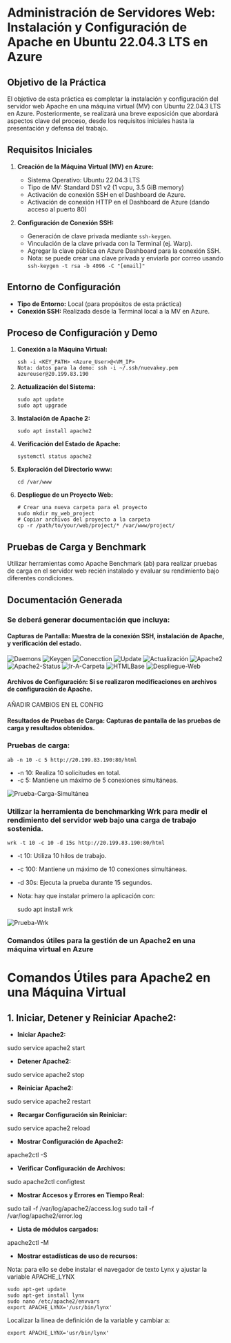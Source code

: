 # Administración de Servidores Web: Instalación y Configuración de Apache en Ubuntu 22.04.3 LTS en Azure

## Objetivo de la Práctica

El objetivo de esta práctica es completar la instalación y configuración del servidor web Apache en una máquina virtual (MV) con Ubuntu 22.04.3 LTS en Azure. Posteriormente, se realizará una breve exposición que abordará aspectos clave del proceso, desde los requisitos iniciales hasta la presentación y defensa del trabajo.

## Requisitos Iniciales

1. **Creación de la Máquina Virtual (MV) en Azure:**
   - Sistema Operativo: Ubuntu 22.04.3 LTS
   - Tipo de MV: Standard DS1 v2 (1 vcpu, 3.5 GiB memory)
   - Activación de conexión SSH en el Dashboard de Azure.
   - Activación de conexión HTTP en el Dashboard de Azure (dando acceso al puerto 80)

2. **Configuración de Conexión SSH:**
   - Generación de clave privada mediante `ssh-keygen`.
   - Vinculación de la clave privada con la Terminal (ej. Warp).
   - Agregar la clave pública en Azure Dashboard para la conexión SSH.
   - Nota: se puede crear una clave privada y enviarla por correo usando `ssh-keygen -t rsa -b 4096 -C "[email]"`

## Entorno de Configuración

- **Tipo de Entorno:** Local (para propósitos de esta práctica)
- **Conexión SSH:** Realizada desde la Terminal local a la MV en Azure.

## Proceso de Configuración y Demo

1. **Conexión a la Máquina Virtual:**
   ```
   ssh -i <KEY_PATH> <Azure_User>@<VM_IP>
   Nota: datos para la demo: ssh -i ~/.ssh/nuevakey.pem azureuser@20.199.83.190
2. **Actualización del Sistema:**
    ```
   sudo apt update
   sudo apt upgrade
3. **Instalación de Apache 2:**
   ```
   sudo apt install apache2
4. **Verificación del Estado de Apache:**
   ```
   systemctl status apache2
5. **Exploración del Directorio www:**
   ```
   cd /var/www
6. **Despliegue de un Proyecto Web:**
   ```
   # Crear una nueva carpeta para el proyecto
   sudo mkdir my_web_project
   # Copiar archivos del proyecto a la carpeta
   cp -r /path/to/your/web/project/* /var/www/project/
## Pruebas de Carga y Benchmark

Utilizar herramientas como Apache Benchmark (ab) para realizar pruebas de carga en el servidor web recién instalado y evaluar su rendimiento bajo diferentes condiciones.

## Documentación Generada

### Se deberá generar documentación que incluya:

#### Capturas de Pantalla: Muestra de la conexión SSH, instalación de Apache, y verificación del estado.

![Daemons](https://github.com/jousemarquez/Administracion-Servidores-Web/blob/master/Screenshots/01.png?raw=true)
![Keygen](https://github.com/jousemarquez/Administracion-Servidores-Web/blob/master/Screenshots/02.png?raw=true)
![Conecction](https://github.com/jousemarquez/Administracion-Servidores-Web/blob/master/Screenshots/03.png?raw=true)
![Update](https://github.com/jousemarquez/Administracion-Servidores-Web/blob/master/Screenshots/04.png?raw=true)
![Actualización](https://github.com/jousemarquez/Administracion-Servidores-Web/blob/master/Screenshots/05.png?raw=true)
![Apache2](https://github.com/jousemarquez/Administracion-Servidores-Web/blob/master/Screenshots/07.png?raw=true)
![Apache2-Status](https://github.com/jousemarquez/Administracion-Servidores-Web/blob/master/Screenshots/06.png?raw=true)
![Ir-A-Carpeta](https://github.com/jousemarquez/Administracion-Servidores-Web/blob/master/Screenshots/08.png?raw=true)
![HTMLBase](https://github.com/jousemarquez/Administracion-Servidores-Web/blob/master/Screenshots/09.png?raw=true)
![Despliegue-Web](https://github.com/jousemarquez/Administracion-Servidores-Web/blob/master/Screenshots/10.png?raw=true)

#### Archivos de Configuración: Si se realizaron modificaciones en archivos de configuración de Apache.
AÑADIR CAMBIOS EN EL CONFIG
#### Resultados de Pruebas de Carga: Capturas de pantalla de las pruebas de carga y resultados obtenidos.

### Pruebas de carga:
    ab -n 10 -c 5 http://20.199.83.190:80/html
- -n 10: Realiza 10 solicitudes en total.
- -c 5: Mantiene un máximo de 5 conexiones simultáneas.<br>

![Prueba-Carga-Simultánea](https://github.com/jousemarquez/Administracion-Servidores-Web/blob/master/Screenshots/12.png?raw=true)

### Utilizar la herramienta de benchmarking Wrk para medir el rendimiento del servidor web bajo una carga de trabajo sostenida.

    wrk -t 10 -c 10 -d 15s http://20.199.83.190:80/html
- -t 10: Utiliza 10 hilos de trabajo.
- -c 100: Mantiene un máximo de 10 conexiones simultáneas.
- -d 30s: Ejecuta la prueba durante 15 segundos.
- Nota: hay que instalar primero la aplicación con:
  
  sudo apt install wrk

![Prueba-Wrk](https://github.com/jousemarquez/Administracion-Servidores-Web/blob/master/Screenshots/13.png?raw=true)

### Comandos útiles para la gestión de un Apache2 en una máquina virtual en Azure

# Comandos Útiles para Apache2 en una Máquina Virtual

## 1. Iniciar, Detener y Reiniciar Apache2:

- **Iniciar Apache2:**

sudo service apache2 start

- **Detener Apache2:**
  
sudo service apache2 stop

- **Reiniciar Apache2:**

sudo service apache2 restart

- **Recargar Configuración sin Reiniciar:**

sudo service apache2 reload

- **Mostrar Configuración de Apache2:**

apache2ctl -S

- **Verificar Configuración de Archivos:**

sudo apache2ctl configtest

- **Mostrar Accesos y Errores en Tiempo Real:**

sudo tail -f /var/log/apache2/access.log
sudo tail -f /var/log/apache2/error.log

- **Lista de módulos cargados:**
  
apache2ctl -M

- **Mostrar estadísticas de uso de recursos:**

Nota: para ello se debe instalar el navegador de texto Lynx y ajustar la variable APACHE_LYNX

    sudo apt-get update
    sudo apt-get install lynx
    sudo nano /etc/apache2/envvars
    export APACHE_LYNX='/usr/bin/lynx'

Localizar la línea de definición de la variable y cambiar a:

    export APACHE_LYNX='usr/bin/lynx'



